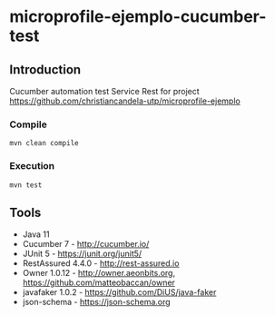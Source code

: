 # microprofile-ejemplo-cucumber-test

## Introduction

Cucumber automation test Service Rest for project https://github.com/christiancandela-utp/microprofile-ejemplo

### Compile
    mvn clean compile

### Execution
    mvn test

## Tools
- Java 11
- Cucumber 7 - http://cucumber.io/
- JUnit 5 - https://junit.org/junit5/
- RestAssured 4.4.0 - http://rest-assured.io
- Owner 1.0.12 - http://owner.aeonbits.org, https://github.com/matteobaccan/owner
- javafaker 1.0.2 - https://github.com/DiUS/java-faker
- json-schema - https://json-schema.org 